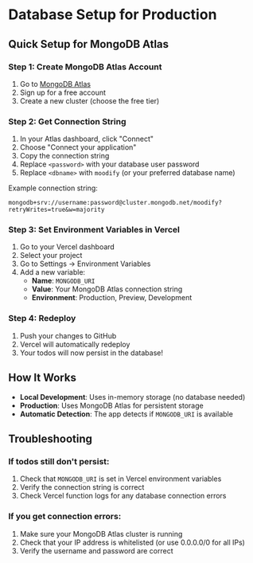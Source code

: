 # Database Setup for Production

## Quick Setup for MongoDB Atlas

### Step 1: Create MongoDB Atlas Account
1. Go to [MongoDB Atlas](https://www.mongodb.com/atlas)
2. Sign up for a free account
3. Create a new cluster (choose the free tier)

### Step 2: Get Connection String
1. In your Atlas dashboard, click "Connect"
2. Choose "Connect your application"
3. Copy the connection string
4. Replace `<password>` with your database user password
5. Replace `<dbname>` with `moodify` (or your preferred database name)

Example connection string:
```
mongodb+srv://username:password@cluster.mongodb.net/moodify?retryWrites=true&w=majority
```

### Step 3: Set Environment Variables in Vercel
1. Go to your Vercel dashboard
2. Select your project
3. Go to Settings → Environment Variables
4. Add a new variable:
   - **Name**: `MONGODB_URI`
   - **Value**: Your MongoDB Atlas connection string
   - **Environment**: Production, Preview, Development

### Step 4: Redeploy
1. Push your changes to GitHub
2. Vercel will automatically redeploy
3. Your todos will now persist in the database!

## How It Works

- **Local Development**: Uses in-memory storage (no database needed)
- **Production**: Uses MongoDB Atlas for persistent storage
- **Automatic Detection**: The app detects if `MONGODB_URI` is available

## Troubleshooting

### If todos still don't persist:
1. Check that `MONGODB_URI` is set in Vercel environment variables
2. Verify the connection string is correct
3. Check Vercel function logs for any database connection errors

### If you get connection errors:
1. Make sure your MongoDB Atlas cluster is running
2. Check that your IP address is whitelisted (or use 0.0.0.0/0 for all IPs)
3. Verify the username and password are correct
